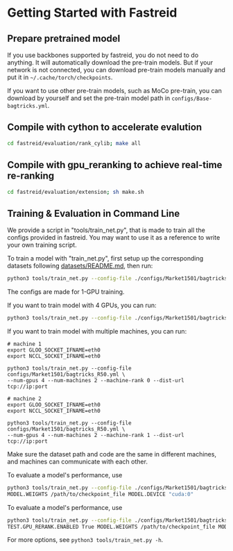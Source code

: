 # Getting Started with Fastreid

## Prepare pretrained model

If you use backbones supported by fastreid, you do not need to do anything. It will automatically download the pre-train models.
But if your network is not connected, you can download pre-train models manually and put it in `~/.cache/torch/checkpoints`.

If you want to use other pre-train models, such as MoCo pre-train, you can download by yourself and set the pre-train model path in `configs/Base-bagtricks.yml`.

## Compile with cython to accelerate evalution

```bash
cd fastreid/evaluation/rank_cylib; make all
```
## Compile with gpu_reranking to achieve real-time re-ranking

```bash
cd fastreid/evaluation/extension; sh make.sh
```

## Training & Evaluation in Command Line

We provide a script in "tools/train_net.py", that is made to train all the configs provided in fastreid.
You may want to use it as a reference to write your own training script.

To train a model with "train_net.py", first setup up the corresponding datasets following [datasets/README.md](https://github.com/JDAI-CV/fast-reid/tree/master/datasets), then run:

```bash
python3 tools/train_net.py --config-file ./configs/Market1501/bagtricks_R50.yml MODEL.DEVICE "cuda:0"
```

The configs are made for 1-GPU training.

If you want to train model with 4 GPUs, you can run:

```bash
python3 tools/train_net.py --config-file ./configs/Market1501/bagtricks_R50.yml --num-gpus 4
```

If you want to train model with multiple machines, you can run:

```
# machine 1
export GLOO_SOCKET_IFNAME=eth0
export NCCL_SOCKET_IFNAME=eth0

python3 tools/train_net.py --config-file configs/Market1501/bagtricks_R50.yml \
--num-gpus 4 --num-machines 2 --machine-rank 0 --dist-url tcp://ip:port 

# machine 2
export GLOO_SOCKET_IFNAME=eth0
export NCCL_SOCKET_IFNAME=eth0

python3 tools/train_net.py --config-file configs/Market1501/bagtricks_R50.yml \
--num-gpus 4 --num-machines 2 --machine-rank 1 --dist-url tcp://ip:port 
```

Make sure the dataset path and code are the same in different machines, and machines can communicate with each other. 

To evaluate a model's performance, use

```bash
python3 tools/train_net.py --config-file ./configs/Market1501/bagtricks_R50.yml --eval-only \
MODEL.WEIGHTS /path/to/checkpoint_file MODEL.DEVICE "cuda:0"
```


To evaluate a model's performance, use

```bash
python3 tools/train_net.py --config-file ./configs/Market1501/bagtricks_R50.yml --eval-only \
TEST.GPU_RERANK.ENABLED True MODEL.WEIGHTS /path/to/checkpoint_file MODEL.DEVICE "cuda:0"
```

For more options, see `python3 tools/train_net.py -h`.
